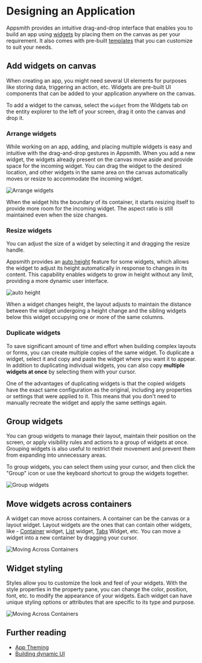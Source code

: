 # Designing an Application


Appsmith provides an intuitive drag-and-drop interface that enables you to build an app using [widgets](/reference/widgets/) by placing them on the canvas as per your requirement. It also comes with pre-built [templates](https://www.appsmith.com/templates) that you can customize to suit your needs.


<VideoEmbed host="youtube" videoId="NB8Btt0aw0g" title="Designing an application using widgets" caption="Designing an application using widgets"/>




## Add widgets on canvas


When creating an app, you might need several UI elements for purposes like storing data, triggering an action, etc. Widgets are pre-built UI components that can be added to your application anywhere on the canvas.


To add a widget to the canvas, select the `widget` from the Widgets tab on the entity explorer to the left of your screen, drag it onto the canvas and drop it.


### Arrange widgets


While working on an app, adding, and placing multiple widgets is easy and intuitive with the drag-and-drop gestures in Appsmith. When you add a new widget, the widgets already present on the canvas move aside and provide space for the incoming widget. You can drag the widget to the desired location, and other widgets in the same area on the canvas automatically moves or resize to accommodate the incoming widget.


![Arrange widgets](</img/arrange-widgets.gif>)




When the widget hits the boundary of its container, it starts resizing itself to provide more room for the incoming widget. The aspect ratio is still maintained even when the size changes.


### Resize widgets


You can adjust the size of a widget by selecting it and dragging the resize handle.


Appsmith provides an [auto height](/reference/widgets#auto-height) feature for some widgets, which allows the widget to adjust its height automatically in response to changes in its content. This capability enables widgets to grow in height without any limit, providing a more dynamic user interface. 

![auto height](</img/auto-height.gif>)

When a widget changes height, the layout adjusts to maintain the distance between the widget undergoing a height change and the sibling widgets below this widget occupying one or more of the same columns.



### Duplicate widgets


To save significant amount of time and effort when building complex layouts or forms, you can create multiple copies of the same widget. To duplicate a widget, select it and copy and paste the widget where you want it to appear. In addition to duplicating individual widgets, you can also copy **multiple widgets at once** by selecting them with your cursor. 


One of the advantages of duplicating widgets is that the copied widgets have the exact same configuration as the original, including any properties or settings that were applied to it. This means that you don't need to manually recreate the widget and apply the same settings again.


## Group widgets


You can group widgets to manage their layout, maintain their position on the screen, or apply visibility rules and actions to a group of widgets at once. Grouping widgets is also useful to restrict their movement and prevent them from expanding into unnecessary areas.


To group widgets, you can select them using your cursor, and then click the "Group" icon or use the keyboard shortcut to group the widgets together.


![Group widgets](</img/group-widgets.gif>)


## Move widgets across containers


A widget can move across containers. A container can be the canvas or a layout widget. Layout widgets are the ones that can contain other widgets, like - [Container](/reference/widgets/container) widget, [List](/reference/widgets/list) widget, [Tabs](/reference/widgets/tabs) Widget, etc. You can move a widget into a new container by dragging your cursor.




![Moving Across Containers](</img/move-widgets.gif>)


## Widget styling


Styles allow you to customize the look and feel of your widgets. With the style properties in the property pane, you can change the color, position, font, etc. to modify the appearance of your widgets. Each widget can have unique styling options or attributes that are specific to its type and purpose.




![Moving Across Containers](</img/style-widgets-2.gif>)


## Further reading

* [App Theming](/core-concepts/building-ui/designing-an-application/app-theming)
* [Building dynamic UI](/core-concepts/building-ui/dynamic-ui)
